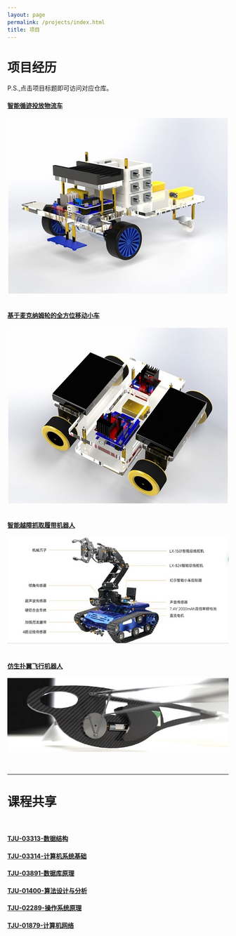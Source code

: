 ```yaml
---
layout: page
permalink: /projects/index.html
title: 项目
---
```


# 项目经历

P.S.,点击项目标题即可访问对应仓库。<br>

#### [智能循迹投放物流车](https://github.com/YuntianShi/Intelligent-Logistics-Tracking-Car)

<center>
<img src="/images/design.jpg">
</center>
<br>

#### [基于麦克纳姆轮的全方位移动小车](https://github.com/YuntianShi/Omnidirectional-Moving-Robot)

<center>
<img src="/images/3Ddesign.jpg">
</center>
<br>

#### [智能越障抓取履带机器人](https://github.com/YuntianShi/Intelligent-Handling-Crawler-Robot)

<center>
<img src="/images/real.jpg">
</center>

<br>

#### [仿生扑翼飞行机器人](https://github.com/YuntianShi/Bionic-Flapping-Wing-Aircraft)

<center>
<img src="/images/3D1.jpg">
</center>
<br>

<br>

---

# 课程共享

<br>

#### [TJU-03313-数据结构](https://github.com/YuntianShi/Course-Sharing-DS)

#### [TJU-03314-计算机系统基础](https://github.com/YuntianShi/Course-Sharing-Computer_System_Basis)

#### [TJU-03891-数据库原理](https://github.com/YuntianShi/Course-Sharing-Database)

#### [TJU-01400-算法设计与分析](https://github.com/YuntianShi/Course-Sharing-Algorithm)

#### [TJU-02289-操作系统原理](https://github.com/YuntianShi/Course-Sharing-OS)

#### [TJU-01879-计算机网络](https://github.com/YuntianShi/Course-Sharing-Network)


